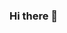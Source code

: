 ### Hi there 👋

<!--
**guo-cheng/guo-cheng** is a ✨ _special_ ✨ repository because its `README.md` (this file) appears on your GitHub profile.

Here are some ideas to get you started:

- 🔭 I’m currently working on Institute of zoology, Chinese Academy of Sciences.
- 🌱 I’m currently learning Linux shell, R and python.
- 👯 I’m looking to collaborate on insect comparative genomics.
- 📫 How to reach me: liguocheng@ioz.ac.cn
- 😄 Pronouns: Trembling_bugs
- ⚡ Fun fact: ...
Learn more about me at my [blog](https://www.liguocheng.top/)
-->
